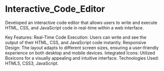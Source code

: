 # Interactive_Code_Editor
Developed an interactive code editor that allows users to write and execute HTML, CSS, and JavaScript code in real-time within a web interface.

Key Features:
  Real-Time Code Execution: Users can write and see the output of their HTML, CSS, and JavaScript code instantly.
  Responsive Design: The layout adapts to different screen sizes, ensuring a user-friendly experience on both desktop and mobile devices.
  Integrated Icons: Utilized Boxicons for a visually appealing and intuitive interface.
Technologies Used: HTML5, CSS3, JavaScript.
